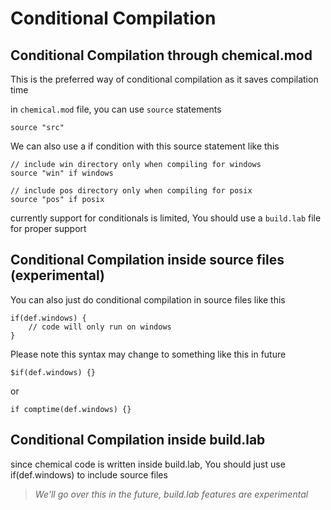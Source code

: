 # Conditional Compilation

## Conditional Compilation through chemical.mod

This is the preferred way of conditional compilation as it saves compilation time

in `chemical.mod` file, you can use `source` statements

```
source "src"
```

We can also use a if condition with this source statement like this

```
// include win directory only when compiling for windows
source "win" if windows

// include pos directory only when compiling for posix
source "pos" if posix
```

currently support for conditionals is limited, You should use a `build.lab` file for proper support

## Conditional Compilation inside source files (experimental)

You can also just do conditional compilation in source files like this

```
if(def.windows) {
    // code will only run on windows
}
```

Please note this syntax may change to something like this in future

```
$if(def.windows) {}
```

or

```
if comptime(def.windows) {}
```

## Conditional Compilation inside build.lab

since chemical code is written inside build.lab, You should just use if(def.windows) to include source files

> *We'll go over this in the future, build.lab features are experimental*